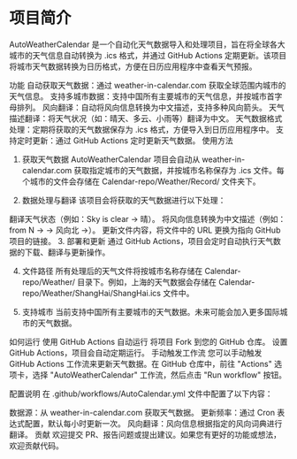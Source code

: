 # 项目简介
AutoWeatherCalendar 是一个自动化天气数据导入和处理项目，旨在将全球各大城市的天气信息自动转换为 .ics 格式，并通过 GitHub Actions 定期更新。该项目将城市天气数据转换为日历格式，方便在日历应用程序中查看天气预报。

功能
自动获取天气数据：通过 weather-in-calendar.com 获取全球范围内城市的天气信息。
支持多城市数据：支持中国所有主要城市的天气信息，并按城市首字母排列。
风向翻译：自动将风向信息转换为中文描述，支持多种风向箭头。
天气描述翻译：将天气状况（如：晴天、多云、小雨等）翻译为中文。
天气数据格式处理：定期将获取的天气数据保存为 .ics 格式，方便导入到日历应用程序中。
支持定时更新：通过 GitHub Actions 定时更新天气数据。
使用方法
1. 获取天气数据
AutoWeatherCalendar 项目会自动从 weather-in-calendar.com 获取指定城市的天气数据，并按城市名称保存为 .ics 文件。每个城市的文件会存储在 Calendar-repo/Weather/Record/ 文件夹下。

2. 数据处理与翻译
该项目会将获取的天气数据进行以下处理：

翻译天气状态（例如：Sky is clear → 晴）。
将风向信息转换为中文描述（例如：from N → → 风向北 →）。
更新文件内容，将文件中的 URL 更换为指向 GitHub 项目的链接。
3. 部署和更新
通过 GitHub Actions，项目会定时自动执行天气数据的下载、翻译与更新操作。

4. 文件路径
所有处理后的天气文件将按城市名称存储在 Calendar-repo/Weather/ 目录下。例如，上海的天气数据会存储在 Calendar-repo/Weather/ShangHai/ShangHai.ics 文件中。

5. 支持城市
当前支持中国所有主要城市的天气数据。未来可能会加入更多国际城市的天气数据。

如何运行
使用 GitHub Actions 自动运行
将项目 Fork 到您的 GitHub 仓库。
设置 GitHub Actions，项目会自动定期运行。
手动触发工作流
您可以手动触发 GitHub Actions 工作流来更新天气数据。在 GitHub 仓库中，前往 "Actions" 选项卡，选择 "AutoWeatherCalendar" 工作流，然后点击 "Run workflow" 按钮。

配置说明
在 .github/workflows/AutoCalendar.yml 文件中配置了以下内容：

数据源：从 weather-in-calendar.com 获取天气数据。
更新频率：通过 Cron 表达式配置，默认每小时更新一次。
风向翻译：风向信息根据指定的风向词典进行翻译。
贡献
欢迎提交 PR、报告问题或提出建议。如果您有更好的功能或想法，欢迎贡献代码。
